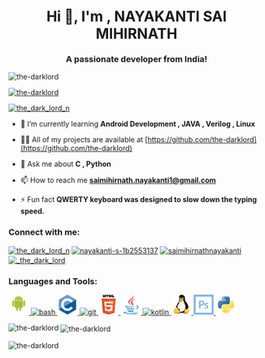 <h1 align="center">Hi 👋, I'm , NAYAKANTI SAI MIHIRNATH</h1>
<h3 align="center">A passionate developer from India!</h3>

<p align="left"> <img src="https://komarev.com/ghpvc/?username=the-darklord&label=Profile%20views&color=0e75b6&style=flat" alt="the-darklord" /> </p>

<p align="left"> <a href="https://github.com/ryo-ma/github-profile-trophy"><img src="https://github-profile-trophy.vercel.app/?username=the-darklord" alt="the-darklord" /></a> </p>

<p align="left"> <a href="https://twitter.com/the_dark_lord_n" target="blank"><img src="https://img.shields.io/twitter/follow/the_dark_lord_n?logo=twitter&style=for-the-badge" alt="the_dark_lord_n" /></a> </p>

- 🌱 I’m currently learning **Android Development , JAVA , Verilog , Linux**

- 👨‍💻 All of my projects are available at [https://github.com/the-darklord](https://github.com/the-darklord)

- 💬 Ask me about **C , Python**

- 📫 How to reach me **saimihirnath.nayakanti1@gmail.com**

- ⚡ Fun fact **QWERTY keyboard was designed to slow down the typing speed.**

<h3 align="left">Connect with me:</h3>
<p align="left">
<a href="https://twitter.com/the_dark_lord_n" target="blank"><img align="center" src="https://raw.githubusercontent.com/rahuldkjain/github-profile-readme-generator/master/src/images/icons/Social/twitter.svg" alt="the_dark_lord_n" height="30" width="40" /></a>
<a href="https://linkedin.com/in/nayakanti-s-1b2553137" target="blank"><img align="center" src="https://raw.githubusercontent.com/rahuldkjain/github-profile-readme-generator/master/src/images/icons/Social/linked-in-alt.svg" alt="nayakanti-s-1b2553137" height="30" width="40" /></a>
<a href="https://fb.com/saimihirnathnayakanti" target="blank"><img align="center" src="https://raw.githubusercontent.com/rahuldkjain/github-profile-readme-generator/master/src/images/icons/Social/facebook.svg" alt="saimihirnathnayakanti" height="30" width="40" /></a>
<a href="https://instagram.com/_the_darlord" target="blank"><img align="center" src="https://raw.githubusercontent.com/rahuldkjain/github-profile-readme-generator/master/src/images/icons/Social/instagram.svg" alt="_the_dark_lord" height="30" width="40" /></a>
</p>

<h3 align="left">Languages and Tools:</h3>
<p align="left"> <a href="https://developer.android.com" target="_blank" rel="noreferrer"> <img src="https://raw.githubusercontent.com/devicons/devicon/master/icons/android/android-original-wordmark.svg" alt="android" width="40" height="40"/> </a> <a href="https://www.gnu.org/software/bash/" target="_blank" rel="noreferrer"> <img src="https://www.vectorlogo.zone/logos/gnu_bash/gnu_bash-icon.svg" alt="bash" width="40" height="40"/> </a> <a href="https://www.cprogramming.com/" target="_blank" rel="noreferrer"> <img src="https://raw.githubusercontent.com/devicons/devicon/master/icons/c/c-original.svg" alt="c" width="40" height="40"/> </a> <a href="https://git-scm.com/" target="_blank" rel="noreferrer"> <img src="https://www.vectorlogo.zone/logos/git-scm/git-scm-icon.svg" alt="git" width="40" height="40"/> </a> <a href="https://www.w3.org/html/" target="_blank" rel="noreferrer"> <img src="https://raw.githubusercontent.com/devicons/devicon/master/icons/html5/html5-original-wordmark.svg" alt="html5" width="40" height="40"/> </a> <a href="https://www.java.com" target="_blank" rel="noreferrer"> <img src="https://raw.githubusercontent.com/devicons/devicon/master/icons/java/java-original.svg" alt="java" width="40" height="40"/> </a> <a href="https://kotlinlang.org" target="_blank" rel="noreferrer"> <img src="https://www.vectorlogo.zone/logos/kotlinlang/kotlinlang-icon.svg" alt="kotlin" width="40" height="40"/> </a> <a href="https://www.linux.org/" target="_blank" rel="noreferrer"> <img src="https://raw.githubusercontent.com/devicons/devicon/master/icons/linux/linux-original.svg" alt="linux" width="40" height="40"/> </a> <a href="https://www.photoshop.com/en" target="_blank" rel="noreferrer"> <img src="https://raw.githubusercontent.com/devicons/devicon/master/icons/photoshop/photoshop-line.svg" alt="photoshop" width="40" height="40"/> </a> <a href="https://www.python.org" target="_blank" rel="noreferrer"> <img src="https://raw.githubusercontent.com/devicons/devicon/master/icons/python/python-original.svg" alt="python" width="40" height="40"/> </a> </p>

<p><img align="left" src="https://github-readme-stats.vercel.app/api/top-langs?username=the-darklord&show_icons=true&locale=en&layout=compact" alt="the-darklord" /></p>

<p>&nbsp;<img align="center" src="https://github-readme-stats.vercel.app/api?username=the-darklord&show_icons=true&locale=en" alt="the-darklord" /></p>

<p><img align="center" src="https://github-readme-streak-stats.herokuapp.com/?user=the-darklord&" alt="the-darklord" /></p>
